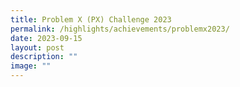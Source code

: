 ```yaml
---
title: Problem X (PX) Challenge 2023
permalink: /highlights/achievements/problemx2023/
date: 2023-09-15
layout: post
description: ""
image: ""
---
```

